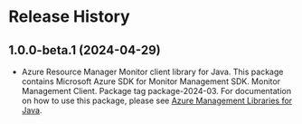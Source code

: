 # Release History

## 1.0.0-beta.1 (2024-04-29)

- Azure Resource Manager Monitor client library for Java. This package contains Microsoft Azure SDK for Monitor Management SDK. Monitor Management Client. Package tag package-2024-03. For documentation on how to use this package, please see [Azure Management Libraries for Java](https://aka.ms/azsdk/java/mgmt).
